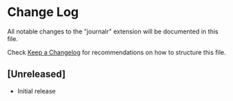 # Change Log

All notable changes to the "journalr" extension will be documented in this file.

Check [Keep a Changelog](http://keepachangelog.com/) for recommendations on how to structure this file.

## [Unreleased]

- Initial release
